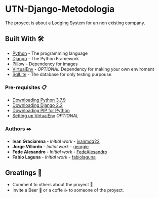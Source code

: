 # UTN-Django-Metodologia
The proyect is about a Lodging System for an non existing company.

## Built With 🛠️

* [Python](https://www.python.org/) - The programming language
* [Django](https://www.djangoproject.com/) - The Python Framework 
* [Pillow](https://pillow.readthedocs.io/en/stable/) - Dependency for images
* [VirtualEnv](https://virtualenv.pypa.io/en/latest/) - *OPTIONAL* Dependency for making your own enviroment
* [SqlLite](https://www.sqlite.org/index.html) - The database for only testing purpouse.

### Pre-requisites 📋

* [Downloading Python 3.7.9](https://www.oracle.com/ar/java/technologies/javase/javase-jdk8-downloads.html)
* [Downloading Django 2.2](https://mkyong.com/maven/how-to-install-maven-in-windows)
* [Downloading PIP for Python](https://www.digitalocean.com/community/tutorials/how-to-install-the-django-web-framework-on-ubuntu-20-04)
* [Setting up VirtualEnv](https://virtualenv.pypa.io/en/latest/installation.html) *OPTIONAL*

### Authors ✒️

* **Ivan Graciarena** - *Initial work* - [ivanmdq22](https://github.com/IGraciarena)
* **Jorge Villordo** - *Initial work* - [georgie](https://github.com/villordo)
* **Fede Alesandro** - *Initial work* - [FedeAlesandro](https://github.com/FedeAlesandro)
* **Fabio Laguna** - *Initial work* - [fabiolaguna](https://github.com/fabiolaguna)

## Greatings 🎁

* Comment to others about the proyect 📢
* Invite a Beer 🍺 or a coffe ☕ to someone of the proyect. 
